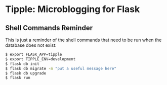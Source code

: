 # Tipple: Microblogging for Flask

## Shell Commands Reminder

This is just a reminder of the shell commands that need to be run when the database does not exist:

```bash
$ export FLASK_APP=tipple
$ export TIPPLE_ENV=development
$ flask db init
$ flask db migrate -m "put a useful message here"
$ flask db upgrade
$ flask run
```
